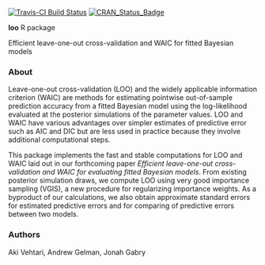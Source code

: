 [![Travis-CI Build Status](https://travis-ci.org/jgabry/loo.svg?branch=master)](https://travis-ci.org/jgabry/loo)
[![CRAN_Status_Badge](http://www.r-pkg.org/badges/version/loo)](http://cran.r-project.org/web/packages/loo)

**loo** R package

Efficient leave-one-out cross-validation and WAIC for fitted Bayesian models

### About 

Leave-one-out cross-validation (LOO) and the widely applicable information
criterion (WAIC) are methods for estimating pointwise out-of-sample
prediction accuracy from a fitted Bayesian model using the log-likelihood
evaluated at the posterior simulations of the parameter values. LOO and WAIC
have various advantages over simpler estimates of predictive error such as
AIC and DIC but are less used in practice because they involve additional
computational steps. 

This package implements the fast and stable computations
for LOO and WAIC laid out in our forthcoming paper *Efficient leave-one-out cross-validation and WAIC for evaluating fitted Bayesian models*. From existing posterior simulation draws, we compute LOO using very good importance
sampling (VGIS), a new procedure for regularizing importance weights. As a
byproduct of our calculations, we also obtain approximate standard errors for
estimated predictive errors and for comparing of predictive errors between
two models.

### Authors
Aki Vehtari, Andrew Gelman, Jonah Gabry
